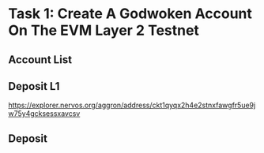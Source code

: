 # Task 1: Create A Godwoken Account On The EVM Layer 2 Testnet

## Account List

## Deposit L1
https://explorer.nervos.org/aggron/address/ckt1qyqx2h4e2stnxfawgfr5ue9jw75y4gcksessxavcsv

## Deposit

